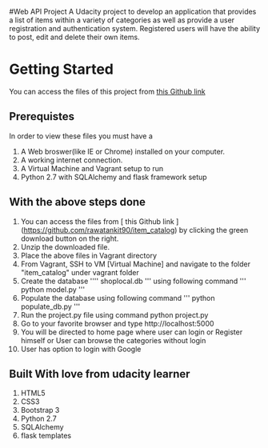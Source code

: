 #Web API Project
A  Udacity project to develop an application that provides a list of items within a variety of categories as well as provide a user registration and authentication system. Registered users will have the ability to post, edit and delete their own items.

# Getting Started
You can access the files of this project from [ this Github link](https://github.com/rawatankit90/item_catalog)

## Prerequistes
In order to view these files you must have a

1) A Web broswer(like IE or Chrome) installed on your computer.
2) A working internet connection.
3) A Virtual Machine and Vagrant setup to run
4) Python 2.7 with SQLAlchemy and flask framework setup

## With the above steps done
1) You can access the files from [ this Github link ] (https://github.com/rawatankit90/item_catalog) by clicking the green download button on the right.
2) Unzip the downloaded file.
3) Place the above files in Vagrant directory
4) From Vagrant, SSH to VM [Virtual Machine]  and navigate to the folder "item_catalog" under vagrant folder
5) Create the database ''''  shoplocal.db ''' using following command ''' python model.py '''
6) Populate the database using following command ''' python populate_db.py '''
5) Run the project.py file using command python project.py
6) Go to your favorite browser and type http://localhost:5000
7) You will be directed to home page where user can login or Register himself or User can browse the categories without login
8) User has option to login with Google

## Built With love from udacity learner
1) HTML5
2) CSS3
3) Bootstrap 3
4) Python 2.7
5) SQLAlchemy
6) flask templates
